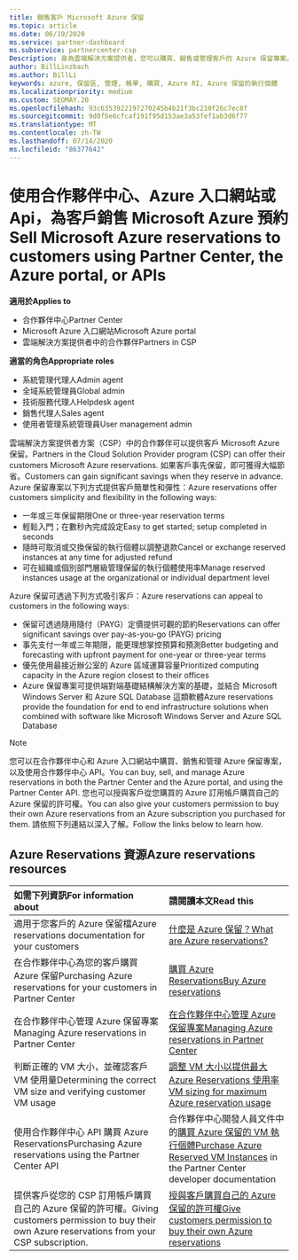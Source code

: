 ```yaml
---
title: 銷售客戶 Microsoft Azure 保留
ms.topic: article
ms.date: 06/19/2020
ms.service: partner-dashboard
ms.subservice: partnercenter-csp
Description: 身為雲端解決方案提供者，您可以購買、銷售或管理客戶的 Azure 保留專案。 使用合作夥伴中心、Azure 入口網站或合作夥伴中心 API。
author: BillLinzbach
ms.author: BillLi
keywords: azure, 保留區, 管理, 帳單, 購買, Azure RI, Azure 保留的執行個體
ms.localizationpriority: medium
ms.custom: SEOMAY.20
ms.openlocfilehash: 93c6353922197270245b4b21f3bc210f26c7ec8f
ms.sourcegitcommit: 9d0f5e6cfcaf191f95d153ae3a53fef1ab3d6f77
ms.translationtype: MT
ms.contentlocale: zh-TW
ms.lasthandoff: 07/14/2020
ms.locfileid: "86377642"
---
```

# <a name="sell-microsoft-azure-reservations-to-customers-using-partner-center-the-azure-portal-or-apis"></a><span data-ttu-id="4e3f2-105">使用合作夥伴中心、Azure 入口網站或 Api，為客戶銷售 Microsoft Azure 預約</span><span class="sxs-lookup"><span data-stu-id="4e3f2-105">Sell Microsoft Azure reservations to customers using Partner Center, the Azure portal, or APIs</span></span>

<span data-ttu-id="4e3f2-106">**適用於**</span><span class="sxs-lookup"><span data-stu-id="4e3f2-106">**Applies to**</span></span>

- <span data-ttu-id="4e3f2-107">合作夥伴中心</span><span class="sxs-lookup"><span data-stu-id="4e3f2-107">Partner Center</span></span>
- <span data-ttu-id="4e3f2-108">Microsoft Azure 入口網站</span><span class="sxs-lookup"><span data-stu-id="4e3f2-108">Microsoft Azure portal</span></span>
- <span data-ttu-id="4e3f2-109">雲端解決方案提供者中的合作夥伴</span><span class="sxs-lookup"><span data-stu-id="4e3f2-109">Partners in CSP</span></span>

<span data-ttu-id="4e3f2-110">**適當的角色**</span><span class="sxs-lookup"><span data-stu-id="4e3f2-110">**Appropriate roles**</span></span>

- <span data-ttu-id="4e3f2-111">系統管理代理人</span><span class="sxs-lookup"><span data-stu-id="4e3f2-111">Admin agent</span></span>
- <span data-ttu-id="4e3f2-112">全域系統管理員</span><span class="sxs-lookup"><span data-stu-id="4e3f2-112">Global admin</span></span>
- <span data-ttu-id="4e3f2-113">技術服務代理人</span><span class="sxs-lookup"><span data-stu-id="4e3f2-113">Helpdesk agent</span></span>
- <span data-ttu-id="4e3f2-114">銷售代理人</span><span class="sxs-lookup"><span data-stu-id="4e3f2-114">Sales agent</span></span>
- <span data-ttu-id="4e3f2-115">使用者管理系統管理員</span><span class="sxs-lookup"><span data-stu-id="4e3f2-115">User management admin</span></span>

<span data-ttu-id="4e3f2-116">雲端解決方案提供者方案（CSP）中的合作夥伴可以提供客戶 Microsoft Azure 保留。</span><span class="sxs-lookup"><span data-stu-id="4e3f2-116">Partners in the Cloud Solution Provider program (CSP) can offer their customers Microsoft Azure reservations.</span></span> <span data-ttu-id="4e3f2-117">如果客戶事先保留，即可獲得大幅節省。</span><span class="sxs-lookup"><span data-stu-id="4e3f2-117">Customers can gain significant savings when they reserve in advance.</span></span> <span data-ttu-id="4e3f2-118">Azure 保留專案以下列方式提供客戶簡單性和彈性：</span><span class="sxs-lookup"><span data-stu-id="4e3f2-118">Azure reservations offer customers simplicity and flexibility in the following ways:</span></span>

- <span data-ttu-id="4e3f2-119">一年或三年保留期限</span><span class="sxs-lookup"><span data-stu-id="4e3f2-119">One or three-year reservation terms</span></span>
- <span data-ttu-id="4e3f2-120">輕鬆入門；在數秒內完成設定</span><span class="sxs-lookup"><span data-stu-id="4e3f2-120">Easy to get started; setup completed in seconds</span></span>
- <span data-ttu-id="4e3f2-121">隨時可取消或交換保留的執行個體以調整退款</span><span class="sxs-lookup"><span data-stu-id="4e3f2-121">Cancel or exchange reserved instances at any time for adjusted refund</span></span>
- <span data-ttu-id="4e3f2-122">可在組織或個別部門層級管理保留的執行個體使用率</span><span class="sxs-lookup"><span data-stu-id="4e3f2-122">Manage reserved instances usage at the organizational or individual department level</span></span> 

<span data-ttu-id="4e3f2-123">Azure 保留可透過下列方式吸引客戶：</span><span class="sxs-lookup"><span data-stu-id="4e3f2-123">Azure reservations can appeal to customers in the following ways:</span></span>

- <span data-ttu-id="4e3f2-124">保留可透過隨用隨付（PAYG）定價提供可觀的節約</span><span class="sxs-lookup"><span data-stu-id="4e3f2-124">Reservations can offer significant savings over pay-as-you-go (PAYG) pricing</span></span>
- <span data-ttu-id="4e3f2-125">事先支付一年或三年期限，能更理想掌控預算和預測</span><span class="sxs-lookup"><span data-stu-id="4e3f2-125">Better budgeting and forecasting with upfront payment for one-year or three-year terms</span></span>
- <span data-ttu-id="4e3f2-126">優先使用最接近辦公室的 Azure 區域運算容量</span><span class="sxs-lookup"><span data-stu-id="4e3f2-126">Prioritized computing capacity in the Azure region closest to their offices</span></span>
- <span data-ttu-id="4e3f2-127">Azure 保留專案可提供端對端基礎結構解決方案的基礎，並結合 Microsoft Windows Server 和 Azure SQL Database 這類軟體</span><span class="sxs-lookup"><span data-stu-id="4e3f2-127">Azure reservations provide the foundation for end to end infrastructure solutions when combined with software like Microsoft Windows Server and Azure SQL Database</span></span>

>[!NOTE]
> <span data-ttu-id="4e3f2-128">您可以在合作夥伴中心和 Azure 入口網站中購買、銷售和管理 Azure 保留專案，以及使用合作夥伴中心 API。</span><span class="sxs-lookup"><span data-stu-id="4e3f2-128">You can buy, sell, and manage Azure reservations in both the Partner Center and the Azure portal, and using the Partner Center API.</span></span> <span data-ttu-id="4e3f2-129">您也可以授與客戶從您購買的 Azure 訂用帳戶購買自己的 Azure 保留的許可權。</span><span class="sxs-lookup"><span data-stu-id="4e3f2-129">You can also give your customers permission to buy their own Azure reservations from an Azure subscription you purchased for them.</span></span> <span data-ttu-id="4e3f2-130">請依照下列連結以深入了解。</span><span class="sxs-lookup"><span data-stu-id="4e3f2-130">Follow the links below to learn how.</span></span>

## <a name="azure-reservations-resources"></a><span data-ttu-id="4e3f2-131">Azure Reservations 資源</span><span class="sxs-lookup"><span data-stu-id="4e3f2-131">Azure reservations resources</span></span>

|<span data-ttu-id="4e3f2-132">**如需下列資訊**</span><span class="sxs-lookup"><span data-stu-id="4e3f2-132">**For information about**</span></span>   |<span data-ttu-id="4e3f2-133">**請閱讀本文**</span><span class="sxs-lookup"><span data-stu-id="4e3f2-133">**Read this**</span></span>    |
|:-----------------------------|:-----------------|
| <span data-ttu-id="4e3f2-134">適用于您客戶的 Azure 保留檔</span><span class="sxs-lookup"><span data-stu-id="4e3f2-134">Azure reservations documentation for your customers</span></span> | [<span data-ttu-id="4e3f2-135">什麼是 Azure 保留？</span><span class="sxs-lookup"><span data-stu-id="4e3f2-135">What are Azure reservations?</span></span>](https://docs.microsoft.com/azure/billing/billing-save-compute-costs-reservations)
|<span data-ttu-id="4e3f2-136">在合作夥伴中心為您的客戶購買 Azure 保留</span><span class="sxs-lookup"><span data-stu-id="4e3f2-136">Purchasing Azure reservations for your customers in Partner Center</span></span>   |[<span data-ttu-id="4e3f2-137">購買 Azure Reservations</span><span class="sxs-lookup"><span data-stu-id="4e3f2-137">Buy Azure reservations</span></span>](azure-reservations-buying.md)
|<span data-ttu-id="4e3f2-138">在合作夥伴中心管理 Azure 保留專案</span><span class="sxs-lookup"><span data-stu-id="4e3f2-138">Managing Azure reservations in Partner Center</span></span> | [<span data-ttu-id="4e3f2-139">在合作夥伴中心管理 Azure 保留專案</span><span class="sxs-lookup"><span data-stu-id="4e3f2-139">Managing Azure reservations in Partner Center</span></span>](azure-reservations-manage.md)
|<span data-ttu-id="4e3f2-140">判斷正確的 VM 大小，並確認客戶 VM 使用量</span><span class="sxs-lookup"><span data-stu-id="4e3f2-140">Determining the correct VM size and verifying customer VM usage</span></span>   |[<span data-ttu-id="4e3f2-141">調整 VM 大小以提供最大 Azure Reservations 使用率</span><span class="sxs-lookup"><span data-stu-id="4e3f2-141">VM sizing for maximum Azure reservation usage</span></span>](azure-usage.md)   |
|<span data-ttu-id="4e3f2-142">使用合作夥伴中心 API 購買 Azure Reservations</span><span class="sxs-lookup"><span data-stu-id="4e3f2-142">Purchasing Azure reservations using the Partner Center API</span></span> | <span data-ttu-id="4e3f2-143">合作夥伴中心開發人員文件中的[購買 Azure 保留的 VM 執行個體](https://docs.microsoft.com/partner-center/develop/purchase-azure-reservations)</span><span class="sxs-lookup"><span data-stu-id="4e3f2-143">[Purchase Azure Reserved VM Instances](https://docs.microsoft.com/partner-center/develop/purchase-azure-reservations) in the Partner Center developer documentation</span></span>   |
|<span data-ttu-id="4e3f2-144">提供客戶從您的 CSP 訂用帳戶購買自己的 Azure 保留的許可權。</span><span class="sxs-lookup"><span data-stu-id="4e3f2-144">Giving customers permission to buy their own Azure reservations from your CSP subscription.</span></span> | [<span data-ttu-id="4e3f2-145">授與客戶購買自己的 Azure 保留的許可權</span><span class="sxs-lookup"><span data-stu-id="4e3f2-145">Give customers permission to buy their own Azure reservations</span></span>](give-customers-permission.md)   |
